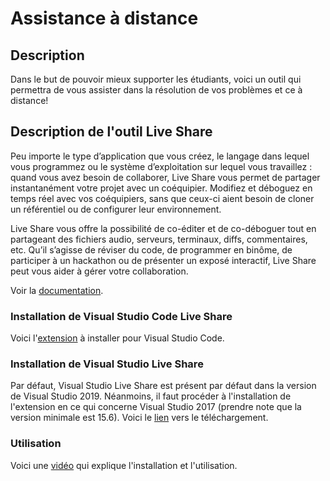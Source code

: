 # Assistance à distance

## Description

Dans le but de pouvoir mieux supporter les étudiants, voici un outil qui permettra de vous assister dans la résolution de vos problèmes et ce à distance!

## Description de l'outil Live Share

Peu importe le type d’application que vous créez, le langage dans lequel vous programmez ou le système d’exploitation sur lequel vous travaillez : quand vous avez besoin de collaborer, Live Share vous permet de partager instantanément votre projet avec un coéquipier. Modifiez et déboguez en temps réel avec vos coéquipiers, sans que ceux-ci aient besoin de cloner un référentiel ou de configurer leur environnement.

Live Share vous offre la possibilité de co-éditer et de co-déboguer tout en partageant des fichiers audio, serveurs, terminaux, diffs, commentaires, etc. Qu’il s’agisse de réviser du code, de programmer en binôme, de participer à un hackathon ou de présenter un exposé interactif, Live Share peut vous aider à gérer votre collaboration.

Voir la [documentation](https://docs.microsoft.com/fr-ca/visualstudio/liveshare/).

### Installation de Visual Studio Code Live Share

Voici l'[extension](https://marketplace.visualstudio.com/items?itemName=MS-vsliveshare.vsliveshare-pack) à installer pour Visual Studio Code.

### Installation de Visual Studio Live Share

Par défaut, Visual Studio Live Share est présent par défaut dans la version de Visual Studio 2019. Néanmoins, il faut procéder à l'installation de l'extension en ce qui concerne Visual Studio 2017 (prendre note que la version minimale est 15.6). Voici le [lien](https://marketplace.visualstudio.com/items?itemName=MS-vsliveshare.vsls-vs) vers le téléchargement.

### Utilisation

Voici une [vidéo](https://www.youtube.com/watch?v=cJ-A4HPUSeU) qui explique l'installation et l'utilisation.
